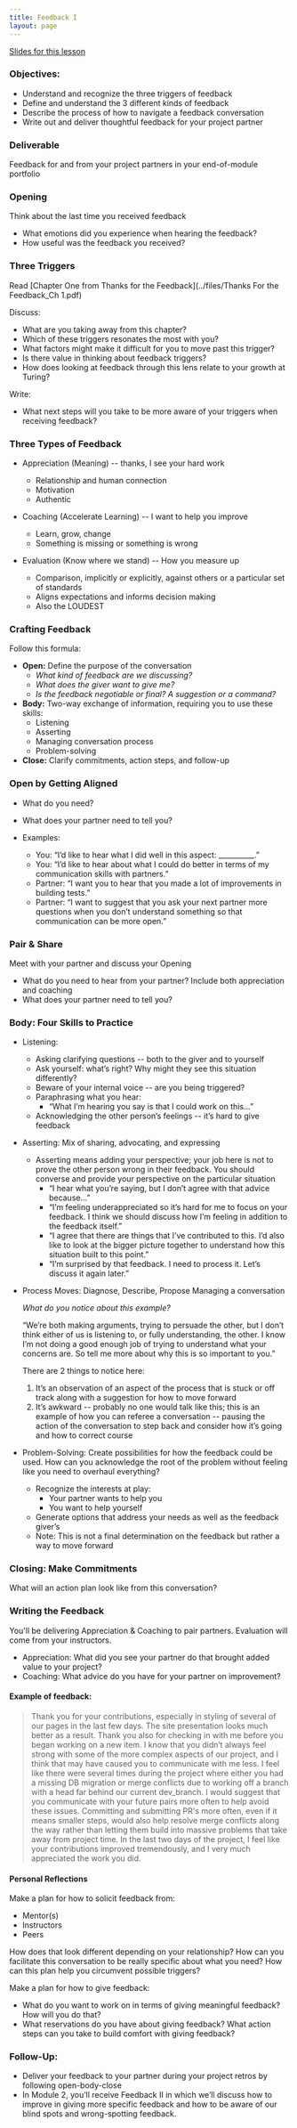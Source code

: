 ```yaml
---
title: Feedback I
layout: page
---
```



[Slides for this lesson](https://docs.google.com/presentation/d/1f0cDlu4u5ZnM0WjpCpPfBcCJ9n3qRknqYjaqh8DdJVs/edit?usp=sharing)

### Objectives:

* Understand and recognize the three triggers of feedback
* Define and understand the 3 different kinds of feedback
* Describe the process of how to navigate a feedback conversation
* Write out and deliver thoughtful feedback for your project partner

### Deliverable
Feedback for and from your project partners in your end-of-module portfolio

### Opening
Think about the last time you received feedback  

* What emotions did you experience when hearing the feedback?
* How useful was the feedback you received?

### Three Triggers
Read [Chapter One from Thanks for the Feedback](../files/Thanks For the Feedback_Ch 1.pdf)

Discuss:

* What are you taking away from this chapter?
* Which of these triggers resonates the most with you?
* What factors might make it difficult for you to move past this trigger?
* Is there value in thinking about feedback triggers?
* How does looking at feedback through this lens relate to your growth at Turing?

Write:

* What next steps will you take to be more aware of your triggers when receiving feedback?


### Three Types of Feedback
* Appreciation (Meaning) -- thanks, I see your hard work
	* Relationship and human connection
	* Motivation
	* Authentic

* Coaching (Accelerate Learning) -- I want to help you improve
	* Learn, grow, change
	* Something is missing or something is wrong

* Evaluation (Know where we stand) -- How you measure up
	* Comparison, implicitly or explicitly, against others or a particular set of standards
	* Aligns expectations and informs decision making
	* Also the LOUDEST

### Crafting Feedback
Follow this formula:

* **Open:** Define the purpose of the conversation
	* *What kind of feedback are we discussing?*
	* *What does the giver want to give me?*
	* *Is the feedback negotiable or final? A suggestion or a command?*
* **Body:** Two-way exchange of information, requiring you to use these skills:
	* Listening
	* Asserting
	* Managing conversation process
	* Problem-solving
* **Close:** Clarify commitments, action steps, and follow-up

### Open by Getting Aligned
* What do you need?
* What does your partner need to tell you?

* Examples:
	* You: “I’d like to hear what I did well in this aspect: __________.”
	* You: “I’d like to hear about what I could do better in terms of my communication skills with partners.”
	* Partner: “I want you to hear that you made a lot of improvements in building tests.”
	* Partner: “I want to suggest that you ask your next partner more questions when you don’t understand something so that communication can be more open.”

### Pair & Share
Meet with your partner and discuss your Opening
* What do you need to hear from your partner? Include both appreciation and coaching
* What does your partner need to tell you?

### Body: Four Skills to Practice
* Listening:
	* Asking clarifying questions -- both to the giver and to yourself
	* Ask yourself: what’s right? Why might they see this situation differently?
	* Beware of your internal voice -- are you being triggered?
	* Paraphrasing what you hear:
		* “What I’m hearing you say is that I could work on this…”
	* Acknowledging the other person’s feelings -- it’s hard to give feedback

* Asserting: Mix of sharing, advocating, and expressing
	* Asserting means adding your perspective; your job here is not to prove the other person wrong in their feedback. You should converse and provide your perspective on the particular situation
		* “I hear what you’re saying, but I don’t agree with that advice because…”
		* “I’m feeling underappreciated so it’s hard for me to focus on your feedback. I think we should discuss how I’m feeling in addition to the feedback itself.”
		* “I agree that there are things that I’ve contributed to this. I’d also like to look at the bigger picture together to understand how this situation built to this point.”
		* “I’m surprised by that feedback. I need to process it. Let’s discuss it again later.”

* Process Moves: Diagnose, Describe, Propose
Managing a conversation

	*What do you notice about this example?*

	“We’re both making arguments, trying to persuade the other, but I don’t think either of us is listening to, or fully understanding, the other. I know I’m not doing a good enough job of trying to understand what your concerns are. So tell me more about why this is so important to you.”

	There are 2 things to notice here:
	1. It’s an observation of an aspect of the process that is stuck or off track along with a suggestion for how to move forward
	2. It’s awkward -- probably no one would talk like this; this is an example of how you can referee a conversation -- pausing the action of the conversation to step back and consider how it’s going and how to correct course

* Problem-Solving:
Create possibilities for how the feedback could be used. How can you acknowledge the root of the problem without feeling like you need to overhaul everything?
	* Recognize the interests at play:
		* Your partner wants to help you
		* You want to help yourself
	* Generate options that address your needs as well as the feedback giver’s
	* Note: This is not a final determination on the feedback but rather a way to move forward

### Closing: Make Commitments
What will an action plan look like from this conversation?

### Writing the Feedback
You'll be delivering Appreciation & Coaching to pair partners. Evaluation will come from your instructors.

* Appreciation: What did you see your partner do that brought added value to your project?
* Coaching: What advice do you have for your partner on improvement?

#### Example of feedback:

> Thank you for your contributions, especially in styling of several of our pages in the last few days. The site presentation looks much better as a result. Thank you also for checking in with me before you began working on a new item. I know that you didn’t always feel strong with some of the more complex aspects of our project, and I think that may have caused you to communicate with me less. I feel like there were several times during the project where either you had a missing DB migration or merge conflicts due to working off a branch with a head far behind our current dev_branch. I would suggest that you communicate with your future pairs more often to help avoid these issues. Committing and submitting PR's more often, even if it means smaller steps, would also help resolve merge conflicts along the way rather than letting them build into massive problems that take away from project time. In the last two days of the project, I feel like your contributions improved tremendously, and I very much appreciated the work you did.

#### Personal Reflections 
Make a plan for how to solicit feedback from: 

* Mentor(s)
* Instructors
* Peers

How does that look different depending on your relationship? How can you facilitate this conversation to be really specific about what you need? How can this plan help you circumvent possible triggers? 

Make a plan for how to give feedback:

* What do you want to work on in terms of giving meaningful feedback? How will you do that?
* What reservations do you have about giving feedback? What action steps can you take to build comfort with giving feedback? 

### Follow-Up:
* Deliver your feedback to your partner during your project retros by following open-body-close
* In Module 2, you’ll receive Feedback II in which we’ll discuss how to improve in giving more specific feedback and how to be aware of our blind spots and wrong-spotting feedback.
